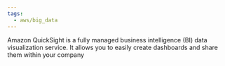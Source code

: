 ```yaml
---
tags:
  - aws/big_data
---
```

Amazon QuickSight is a fully managed business intelligence (BI) data visualization service. It allows you to easily create dashboards and share them within your company